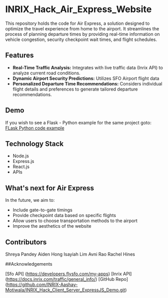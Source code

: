 # INRIX_Hack_Air_Express_Website
This repository holds the code for Air Express, a solution designed to optimize the travel experience from home to the airport. It streamlines the process of planning departure times by providing real-time information on vehicle congestion, security checkpoint wait times, and flight schedules.


## Features

- **Real-Time Traffic Analysis:** Integrates with live traffic data (Inrix API) to analyze current road conditions.
- **Dynamic Airport Security Predictions:** Utilizes SFO Airport flight data
- **Personalized Departure Time Recommendations:** Considers individual flight details and preferences to generate tailored departure recommendations.

## Demo
If you wish to see a Flask - Python example for the same project goto: [FLask Python code example](https://github.com/INRIX-Aashay-Motiwala/INRIX_Hack_Client_Server_Demo)

## Technology Stack

- Node.js
- Express.js
- React.js
- APIs

## What's next for Air Express

In the future, we aim to:
- Include gate-to-gate timings
- Provide checkpoint data based on specific flights
- Allow users to choose transportation methods to the airport
- Improve the aesthetics of the website

## Contributors 

Shreya Pandey
Aiden Hong
Isayiah Lim
Avni Rao
Rachel Hines

##Acknowledgements

[Sfo API] (https://developers.flysfo.com/my-apps)
[Inrix API] (https://docs.inrix.com/traffic/general_info/)
[GitHub Repo] (https://github.com/INRIX-Aashay-Motiwala/INRIX_Hack_Client_Server_ExpressJS_Demo.git)
